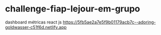 # challenge-fiap-lejour-em-grupo
dashboard métricas react js https://5fb5ae2a7e5f9b01179acb7c--adoring-goldwasser-c51f6d.netlify.app
